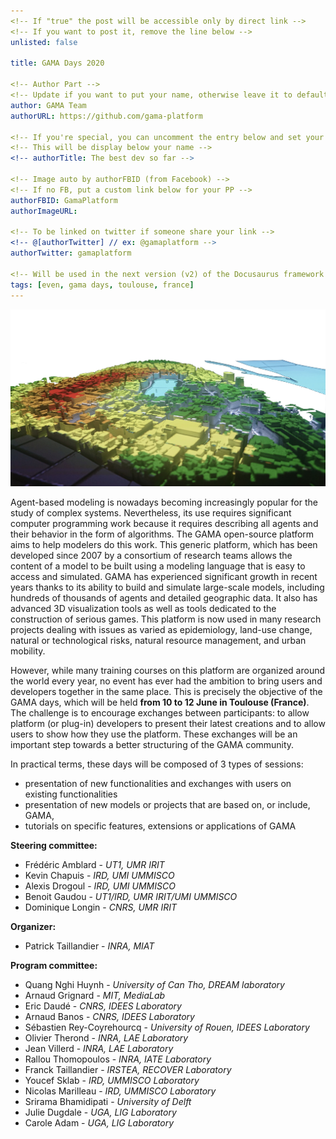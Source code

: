 ```yaml
---
<!-- If "true" the post will be accessible only by direct link -->
<!-- If you want to post it, remove the line below -->
unlisted: false

title: GAMA Days 2020

<!-- Author Part -->
<!-- Update if you want to put your name, otherwise leave it to default -->
author: GAMA Team
authorURL: https://github.com/gama-platform

<!-- If you're special, you can uncomment the entry below and set your status -->
<!-- This will be display below your name -->
<!-- authorTitle: The best dev so far -->

<!-- Image auto by authorFBID (from Facebook) -->
<!-- If no FB, put a custom link below for your PP -->
authorFBID: GamaPlatform
authorImageURL: 

<!-- To be linked on twitter if someone share your link -->
<!-- @[authorTwitter] // ex: @gamaplatform -->
authorTwitter: gamaplatform

<!-- Will be used in the next version (v2) of the Docusaurus framework -->
tags: [even, gama days, toulouse, france]
---
```


![City](/website/static/img/city_gama.png)

Agent-based modeling is nowadays becoming increasingly popular for the study of complex systems. Nevertheless, its use requires significant computer programming work because it requires describing all agents and their behavior in the form of algorithms. The GAMA open-source platform aims to help modelers do this work. <!--truncate--> This generic platform, which has been developed since 2007 by a consortium of research teams allows the content of a model to be built using a modeling language that is easy to access and simulated. GAMA has experienced significant growth in recent years thanks to its ability to build and simulate large-scale models, including hundreds of thousands of agents and detailed geographic data. It also has advanced 3D visualization tools as well as tools dedicated to the construction of serious games. This platform is now used in many research projects dealing with issues as varied as epidemiology, land-use change, natural or technological risks, natural resource management, and urban mobility.

However, while many training courses on this platform are organized around the world every year, no event has ever had the ambition to bring users and developers together in the same place. This is precisely the objective of the GAMA days, which will be held **from 10 to 12 June in Toulouse (France)**. The challenge is to encourage exchanges between participants: to allow platform (or plug-in) developers to present their latest creations and to allow users to show how they use the platform. These exchanges will be an important step towards a better structuring of the GAMA community. 

In practical terms, these days will be composed of 3 types of sessions: 
* presentation of new functionalities and exchanges with users on existing functionalities 
* presentation of new models or projects that are based on, or include, GAMA,
* tutorials on specific features, extensions or applications of GAMA 


**Steering committee:**
* Frédéric Amblard - *UT1, UMR IRIT*
* Kevin Chapuis - *IRD, UMI UMMISCO*
* Alexis Drogoul - *IRD, UMI UMMISCO*
* Benoit Gaudou - *UT1/IRD, UMR IRIT/UMI UMMISCO*
* Dominique Longin - *CNRS, UMR IRIT*

**Organizer:** 
* Patrick Taillandier - *INRA, MIAT*

**Program committee:**
* Quang Nghi Huynh - *University of Can Tho, DREAM laboratory*
* Arnaud Grignard - *MIT, MediaLab*
* Eric Daudé - *CNRS, IDEES Laboratory*
* Arnaud Banos - *CNRS, IDEES Laboratory*
* Sébastien Rey-Coyrehourcq - *University of Rouen, IDEES Laboratory*
* Olivier Therond - *INRA, LAE Laboratory*
* Jean Villerd - *INRA, LAE Laboratory*
* Rallou Thomopoulos - *INRA, IATE Laboratory*
* Franck Taillandier - *IRSTEA, RECOVER Laboratory*
* Youcef Sklab - *IRD, UMMISCO Laboratory*
* Nicolas Marilleau - *IRD, UMMISCO Laboratory*
* Srirama Bhamidipati - *University of Delft*
* Julie Dugdale - *UGA, LIG Laboratory*
* Carole Adam - *UGA, LIG Laboratory*
